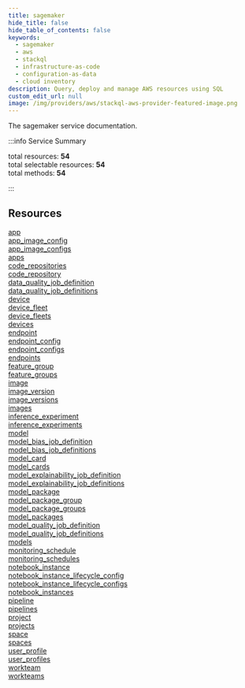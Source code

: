 ```yaml
---
title: sagemaker
hide_title: false
hide_table_of_contents: false
keywords:
  - sagemaker
  - aws
  - stackql
  - infrastructure-as-code
  - configuration-as-data
  - cloud inventory
description: Query, deploy and manage AWS resources using SQL
custom_edit_url: null
image: /img/providers/aws/stackql-aws-provider-featured-image.png
---
```


The sagemaker service documentation.

:::info Service Summary

<div class="row">
<div class="providerDocColumn">
<span>total resources:&nbsp;<b>54</b></span><br />
<span>total selectable resources:&nbsp;<b>54</b></span><br />
<span>total methods:&nbsp;<b>54</b></span><br />
</div>
</div>

:::

## Resources
<div class="row">
<div class="providerDocColumn">
<a href="/providers/aws/sagemaker/app/">app</a><br />
<a href="/providers/aws/sagemaker/app_image_config/">app_image_config</a><br />
<a href="/providers/aws/sagemaker/app_image_configs/">app_image_configs</a><br />
<a href="/providers/aws/sagemaker/apps/">apps</a><br />
<a href="/providers/aws/sagemaker/code_repositories/">code_repositories</a><br />
<a href="/providers/aws/sagemaker/code_repository/">code_repository</a><br />
<a href="/providers/aws/sagemaker/data_quality_job_definition/">data_quality_job_definition</a><br />
<a href="/providers/aws/sagemaker/data_quality_job_definitions/">data_quality_job_definitions</a><br />
<a href="/providers/aws/sagemaker/device/">device</a><br />
<a href="/providers/aws/sagemaker/device_fleet/">device_fleet</a><br />
<a href="/providers/aws/sagemaker/device_fleets/">device_fleets</a><br />
<a href="/providers/aws/sagemaker/devices/">devices</a><br />
<a href="/providers/aws/sagemaker/endpoint/">endpoint</a><br />
<a href="/providers/aws/sagemaker/endpoint_config/">endpoint_config</a><br />
<a href="/providers/aws/sagemaker/endpoint_configs/">endpoint_configs</a><br />
<a href="/providers/aws/sagemaker/endpoints/">endpoints</a><br />
<a href="/providers/aws/sagemaker/feature_group/">feature_group</a><br />
<a href="/providers/aws/sagemaker/feature_groups/">feature_groups</a><br />
<a href="/providers/aws/sagemaker/image/">image</a><br />
<a href="/providers/aws/sagemaker/image_version/">image_version</a><br />
<a href="/providers/aws/sagemaker/image_versions/">image_versions</a><br />
<a href="/providers/aws/sagemaker/images/">images</a><br />
<a href="/providers/aws/sagemaker/inference_experiment/">inference_experiment</a><br />
<a href="/providers/aws/sagemaker/inference_experiments/">inference_experiments</a><br />
<a href="/providers/aws/sagemaker/model/">model</a><br />
<a href="/providers/aws/sagemaker/model_bias_job_definition/">model_bias_job_definition</a><br />
<a href="/providers/aws/sagemaker/model_bias_job_definitions/">model_bias_job_definitions</a>
</div>
<div class="providerDocColumn">
<a href="/providers/aws/sagemaker/model_card/">model_card</a><br />
<a href="/providers/aws/sagemaker/model_cards/">model_cards</a><br />
<a href="/providers/aws/sagemaker/model_explainability_job_definition/">model_explainability_job_definition</a><br />
<a href="/providers/aws/sagemaker/model_explainability_job_definitions/">model_explainability_job_definitions</a><br />
<a href="/providers/aws/sagemaker/model_package/">model_package</a><br />
<a href="/providers/aws/sagemaker/model_package_group/">model_package_group</a><br />
<a href="/providers/aws/sagemaker/model_package_groups/">model_package_groups</a><br />
<a href="/providers/aws/sagemaker/model_packages/">model_packages</a><br />
<a href="/providers/aws/sagemaker/model_quality_job_definition/">model_quality_job_definition</a><br />
<a href="/providers/aws/sagemaker/model_quality_job_definitions/">model_quality_job_definitions</a><br />
<a href="/providers/aws/sagemaker/models/">models</a><br />
<a href="/providers/aws/sagemaker/monitoring_schedule/">monitoring_schedule</a><br />
<a href="/providers/aws/sagemaker/monitoring_schedules/">monitoring_schedules</a><br />
<a href="/providers/aws/sagemaker/notebook_instance/">notebook_instance</a><br />
<a href="/providers/aws/sagemaker/notebook_instance_lifecycle_config/">notebook_instance_lifecycle_config</a><br />
<a href="/providers/aws/sagemaker/notebook_instance_lifecycle_configs/">notebook_instance_lifecycle_configs</a><br />
<a href="/providers/aws/sagemaker/notebook_instances/">notebook_instances</a><br />
<a href="/providers/aws/sagemaker/pipeline/">pipeline</a><br />
<a href="/providers/aws/sagemaker/pipelines/">pipelines</a><br />
<a href="/providers/aws/sagemaker/project/">project</a><br />
<a href="/providers/aws/sagemaker/projects/">projects</a><br />
<a href="/providers/aws/sagemaker/space/">space</a><br />
<a href="/providers/aws/sagemaker/spaces/">spaces</a><br />
<a href="/providers/aws/sagemaker/user_profile/">user_profile</a><br />
<a href="/providers/aws/sagemaker/user_profiles/">user_profiles</a><br />
<a href="/providers/aws/sagemaker/workteam/">workteam</a><br />
<a href="/providers/aws/sagemaker/workteams/">workteams</a>
</div>
</div>